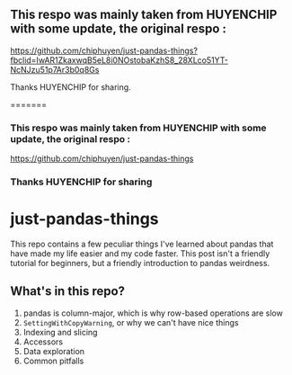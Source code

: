 ## This respo was mainly taken from HUYENCHIP with some update, the original respo :   

https://github.com/chiphuyen/just-pandas-things?fbclid=IwAR1ZkaxwqB5eL8i0NOstobaKzhS8_28XLco51YT-NcNJzu51p7Ar3b0q8Gs  

Thanks HUYENCHIP for sharing.  


=======
### This respo was mainly taken from HUYENCHIP with some update, the original respo :  
https://github.com/chiphuyen/just-pandas-things  

### Thanks HUYENCHIP for sharing



# just-pandas-things
This repo contains a few peculiar things I've learned about pandas that have made my life easier and my code faster. This post isn't a friendly tutorial for beginners, but a friendly introduction to pandas weirdness.


## What's in this repo?

1. pandas is column-major, which is why row-based operations are slow
2. `SettingWithCopyWarning`, or why we can't have nice things
3. Indexing and slicing
4. Accessors
5. Data exploration
6. Common pitfalls
